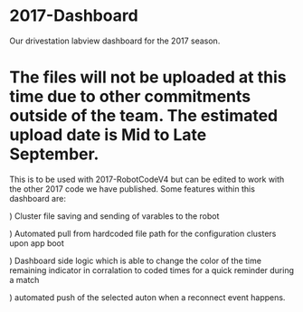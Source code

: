 # 2017-Dashboard
Our drivestation labview dashboard for the 2017 season.

# The files will not be uploaded at this time due to other commitments outside of the team. The estimated upload date is Mid to Late September.

This is to be used with 2017-RobotCodeV4 but can be edited to work with the other 2017 code we have published. Some features within this dashboard are: 
  
  ) Cluster file saving and sending of varables to the robot
  
  ) Automated pull from hardcoded file path for the configuration clusters upon app boot
  
  ) Dashboard side logic which is able to change the color of the time remaining indicator in corralation to coded times for a quick reminder during a match
  
  ) automated push of the selected auton when a reconnect event happens.
